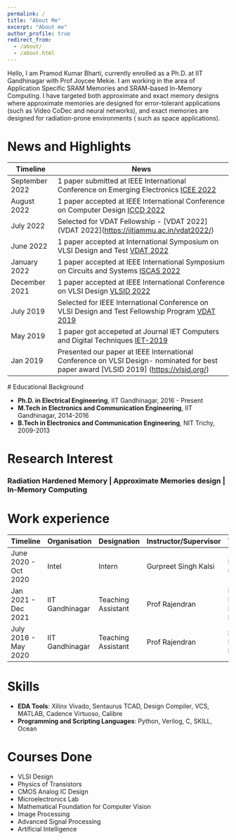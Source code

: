 ```yaml
---
permalink: /
title: "About Me"
excerpt: "About me"
author_profile: true
redirect_from: 
  - /about/
  - /about.html
---
```


Hello, I am Pramod Kumar Bharti, currently enrolled as a Ph.D. at IIT Gandhinagar with Prof Joycee Mekie. I am working in the area of Application Specific SRAM Memories and SRAM-based In-Memory Computing. I have targeted both approximate and exact memory designs where approximate memories are designed for error-tolerant applications (such as Video CoDec and neural networks), and exact memories are designed for radiation-prone environments ( such as space applications). 

# News and Highlights

<div class="datatable-begin"></div>

| Timeline     | News                                           |
| ------------ | ---------------------------------------------- |
| September 2022 | 1 paper submitted at IEEE International Conference on Emerging Electronics [ ICEE 2022](https://ieee-icee.org/)
| August 2022 | 1 paper accepted at IEEE International Conference on Computer Design [ ICCD 2022](https://www.iccd-conf.com/Home.html)
| July 2022 | Selected for VDAT Fellowship - [VDAT 2022](VDAT 2022](https://iitjammu.ac.in/vdat2022/)
| June 2022 | 1 paper accepted at International Symposium on VLSI Design and Test [VDAT 2022](https://iitjammu.ac.in/vdat2022/)
| January 2022 | 1 paper accepted at IEEE International Symposium on Circuits and Systems [ISCAS 2022](https://www.iscas2022.org/)
| December 2021 | 1 paper accepted at IEEE International Conference on VLSI Design [VLSID 2022](https://www.isqed.org/)
| July 2019 | Selected for IEEE International Conference on VLSI Design and Test Fellowship Program [VDAT 2019](http://vdat2019.iiti.ac.in/)
| May 2019 | 1 paper got accepeted at Journal IET Computers and Digital Techniques [IET-2019](https://ietresearch.onlinelibrary.wiley.com/doi/full/10.1049/iet-cdt.2019.0019)
| Jan 2019 | Presented our paper at IEEE International Conference on VLSI Design- nominated for best paper award [VLSID 2019] (https://vlsid.org/)

<div class="datatable-end"></div>
# Educational Background

* **Ph.D. in Electrical Engineering**, IIT Gandhinagar, 2016 - Present
* **M.Tech in Electronics and Communication Engineering**, IIT Gandhinagar, 2014-2016
* **B.Tech in Electronics and Communication Engineering**, NIT Trichy, 2009-2013

# Research Interest
### Radiation Hardened Memory \| Approximate Memories design \| In-Memory Computing 

# Work experience

<div class="datatable-begin"></div>

| Timeline     | Organisation |  Designation | Instructor/Supervisor | Topic/Course |
| ---------------- | ----------------- | ------------ | ------------ | ------------ |
| June 2020 - Oct 2020 | Intel |  Intern | Gurpreet Singh Kalsi | In-Memory Computing
| Jan 2021 - Dec 2021 | IIT Gandhinagar |  Teaching Assistant | Prof Rajendran | Electric and Electronics Lab/Analog Lab
| July 2016 - May 2020 | IIT Gandhinagar |  Teaching Assistant | Prof Rajendran | Electric and Electronics Lab

# Skills

* **EDA Tools**: Xilinx Vivado, Sentaurus TCAD, Design Compiler, VCS, MATLAB, Cadence Virtuoso, Calibre
* **Programming and Scripting Languages**: Python, Verilog, C, SKILL, Ocean

# Courses Done

* VLSI Design           
* Physics of Transistors
* CMOS Analog IC Design
* Microelectronics Lab  
* Mathematical Foundation for Computer Vision
* Image Processing
* Advanced Signal Processing
* Artificial Intelligence
